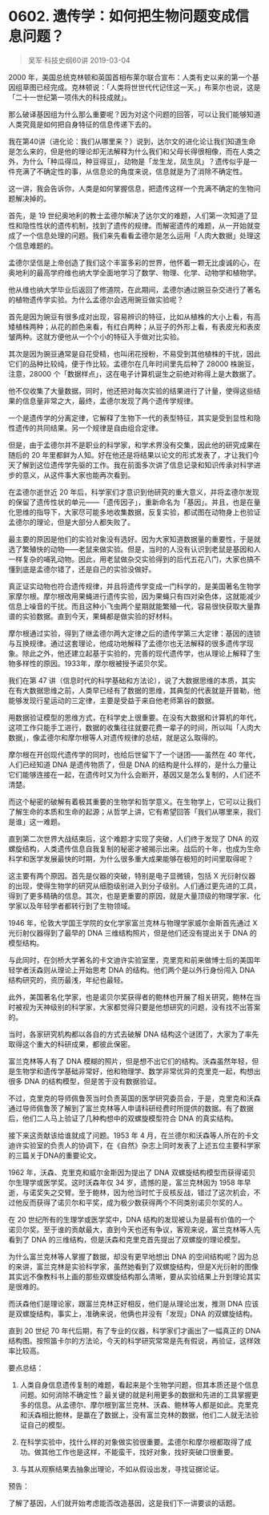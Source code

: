 # 0602. 遗传学：如何把生物问题变成信息问题？
> 吴军·科技史纲60讲
2019-03-04

2000 年，美国总统克林顿和英国首相布莱尔联合宣布：人类有史以来的第一个基因组草图已经完成。克林顿说：「人类将世世代代记住这一天。」布莱尔也说，这是「二十一世纪第一项伟大的科技成就」。

那么破译基因组为什么那么重要呢？因为对这个问题的回答，可以让我们能够知道人类究竟是如何把自身特征的信息传递下去的。

我在第40讲（进化论：我们从哪里来？）说到，达尔文的进化论让我们知道生命是怎么来的，但是他的理论却无法解释为什么我们和父母长得很相像，而在人类之外，为什么「种瓜得瓜，种豆得豆」，动物是「龙生龙，凤生凤」？遗传似乎是一件充满了不确定性的事，从信息论的角度来说，信息就是为了消除不确定性。

这一讲，我会告诉你，人类是如何掌握信息，把遗传这样一个充满不确定的生物问题解决掉的。

首先，是 19 世纪奥地利的教士孟德尔解决了达尔文的难题，人们第一次知道了显性和隐性性状的遗传机制，找到了遗传的规律。而解密遗传的难题，从一开始就变成了一个信息处理的问题。我们来先看看孟德尔是怎么运用「人肉大数据」处理这个信息难题的。

孟德尔坚信是上帝创造了我们这个丰富多彩的世界，他怀着一颗无比虔诚的心，在奥地利的最高学府维也纳大学全面地学习了数学、物理、化学、动物学和植物学。

他从维也纳大学毕业后返回了修道院，在此期间，孟德尔通过豌豆杂交进行了著名的植物遗传学实验。为什么孟德尔会选用豌豆做实验呢？

首先是因为豌豆有很多成对出现，容易辨识的特征，比如从植株的大小上看，有高矮植株两种；从花的颜色来看，有红白两种；从豆子的外形上看，有表皮光和表皮皱两种。这就方便他从一个个小的特征入手做对比实验。

其次是因为豌豆通常是自花受精，也叫闭花授粉，不易受到其他植株的干扰，因此它们的品种比较纯，便于作比较。孟德尔在几年时间里先后种了 28000 株豌豆，注意，28000 个「数据样点」，这在电子计算机诞生之前绝对称得上是大数据了。

他不仅收集了大量数据，同时，他还把对每次实验的结果进行了计量，使得这些结果的信息量非常之大，最终，孟德尔发现了两个遗传学规律。

一个是遗传学的分离定律，它解释了生物下一代的表型特征，其实是受到显性和隐性遗传的共同结果。另一个规律是自由组合定律。

但是，由于孟德尔并不是职业的科学家，和学术界没有交集，因此他的研究成果在随后的 20 年里都鲜为人知。好在他还是将结果以论文的形式发表了，才让我们今天了解到这位遗传学先驱的工作。我在前面多次讲了信息记录和知识传承对科学进步的意义，从这件事大家也能再次看到。

在孟德尔逝世近 20 年后，科学家们才意识到他研究的重大意义，并将孟德尔发现的保留了遗传性状的单元——「遗传因子」，重新命名为「基因」。并且，也是在量化思维的指导下，大家尽可能多地收集数据，反复实验，都试图在动物身上也验证孟德尔的理论，但是大部分人都失败了。

最主要的原因是他们的实验对象没有选好。因为大家知道数据量的重要性，于是就选了繁殖快的动物——老鼠来做实验。但是，当时的人没有认识到老鼠是基因和人一样复杂的哺乳动物。因此，用老鼠做杂交实验得到的后代五花八门，大家也搞不懂到底是孟德尔错了，还是自己的实验没做好。

真正证实动物也符合遗传规律，并且将遗传学变成一门科学的，是美国著名生物学家摩尔根。摩尔根改用果蝇进行遗传实验，因为果蝇只有四对染色体，这就能减少信息上噪音的干扰。而且这种小飞虫两个星期就能繁殖一代，容易很快获取大量靠谱的实验数据。直到今天，果蝇都是做实验的好材料。

摩尔根通过实验，得到了继孟德尔两大定律之后的遗传学第三大定律：基因的连锁与互换规律。通过这套理论，他成功地解释了孟德尔也无法解释的很多遗传学现象。除此之外，他还建立起基于实验的，完善的现代遗传学，也从理论上解释了生物多样性的原因。1933年，摩尔根被授予诺贝尔奖。

我们在第 47 讲（信息时代的科学基础和方法论），说了大数据思维的本质，其实在有大数据思维之前，人类早已经有了数据的思维，其典型的代表就是开普勒，他能够发现行星运动的三定律，主要是受益于来自他老师第谷的数据。

用数据验证模型的思维方式，在科学史上很重要。在没有大数据和计算机的年代，这项工作只能手工进行，数据的收集往往就要花费一辈子的时间，所以叫「人肉大数据」，像孟德尔和摩尔根等人对遗传规律的总结，就是这么取得的。

摩尔根在开创现代遗传学的同时，也给后世留下了一个谜团——虽然在 40 年代，人们已经知道 DNA 是遗传物质了，但是 DNA 的结构是什么样的，是什么力量让它们能够连接在一起，在遗传时又为什么会断开，基因又是怎么复制的，人们还不清楚。

而这个秘密的破解有着极其重要的生物学和哲学意义。在生物学上，它可以让我们了解生命的本质和生命的起源；从哲学上讲，它有希望回答「我们从哪里来，我们是谁」这一难题。

直到第二次世界大战结束后，这个难题才实现了突破，人们终于发现了 DNA 的双螺旋结构，人类遗传信息自我复制的秘密才被揭示出来。战后的十年，也成为生命科学和医学发展最快的时期，为什么很多重大成果能够在极短的时间里取得呢？

这主要有两个原因。首先是仪器的突破，特别是电子显微镜，包括 X 光衍射仪器的出现，使得生物学的研究从细胞级别进入到分子级别。人们通过更先进的工具，得到了更多精确的信息。其次，也是更重要的原因，就是大量顶级的物理学家、化学家以及年轻学者都转行到了生物领域。

1946 年，伦敦大学国王学院的女化学家富兰克林与物理学家威尔金斯首先通过 X 光衍射仪器得到了最早的 DNA 三维结构照片，但是他们还没有提出关于 DNA 的模型结构。

与此同时，在剑桥大学著名的卡文迪许实验室里，克里克和前来做博士后的美国年轻学者沃森则从理论上开始思考 DNA 的结构。他们两个是以外行身份闯入 DNA 结构研究的，资历最浅，年纪也最轻。

此外，美国著名化学家，也是诺贝尔奖获得者的鲍林也开展了相关研究，鲍林在当时被视为天神级别的科学家，大家都觉得只要是他想研究的问题，没有找不出答案的。

当时，各家研究机构都以各自的方式去破解 DNA 结构这个谜团了，大家为了率先取得这个重大的科研成果，都彼此保密。

富兰克林等人有了 DNA 模糊的照片，但是想不出它们的结构。沃森虽然年轻，但是生物学和遗传学基础非常好，他和物理学、数学非常优异的克里克一起，构想出很多 DNA 的结构模型，但是苦于没有数据验证。

不过，克里克的导师佩鲁茨当时负责英国的医学研究委员会，于是，克里克和沃森通过导师佩鲁茨了解到了富兰克林等人申请科研经费时所提供的数据。有了数据后，他们二人马上验证了几种构想中的双螺旋模型符合 DNA 的真实结构。

接下来这贡献该给谁就成了问题。1953 年 4 月，在兰德尔和沃森等人所在的卡文迪许实验室的负责人的协调下，在《自然》杂志上同时发表了上述五位主要科学家的三篇关于DNA的重要论文。

1962 年，沃森、克里克和威尔金斯因为提出了 DNA 双螺旋结构模型而获得诺贝尔生理学或医学奖。这时沃森年仅 34 岁，遗憾的是，富兰克林因为 1958 年早逝，与诺奖失之交臂。至于鲍林，因为他当时忙于反核反战，错过了这次机会，不过他反而获得了诺贝尔和平奖，成为极少数获得两个不同类别诺贝尔奖的人。

在 20 世纪所有的生理学或医学奖中，DNA 结构的发现被认为是最有价值的一个诺贝尔奖。至于谁的贡献最大，直到今天也还有争议，客观来说，富兰克林等人先看到了 DNA 的三维结构，但是沃森和克里克首先提出了双螺旋的理论模型。

为什么富兰克林等人掌握了数据，却没有更早地想出 DNA 的空间结构呢？因为总的来讲，富兰克林是实验科学家，虽然她看到了双螺旋结构，但是X光衍射的图像其实远不像教科书上画的那些双螺旋结构那么清晰，要从实验结果上升到理论其实是很难的。

而沃森他们是理论家，跟富兰克林正好相反，他们是从理论出发，推测 DNA 应该是双螺旋结构，事实上，准确来说，他俩也并没有「发现」DNA 的双螺旋结构。

直到 20 世纪 70 年代后期，有了专业的仪器，科学家们才画出了一幅真正的 DNA 结构图。按照笛卡尔的方法论，今天的科学研究常常是先有假说，再验证，这样效率比较高。

要点总结：

1. 人类自身信息遗传复制的难题，看起来是个生物学问题，但其本质还是个信息问题。如何消除不确定性？最关键的就是利用更多的数据和先进的工具掌握更多的信息。从孟德尔、摩尔根到富兰克林、沃森、鲍林等人都是如此。克里克和沃森相比鲍林，是赢在了数据上，没有富兰克林的数据，他们二人就无法验证自己的模型。

2. 在科学实验中，找什么样的对象做实验很重要。孟德尔和摩尔根都取得了成功。做其他工作也是这样，不能蛮干，找好对象，找好突破口很重要。

3. 与其从观察结果去抽象出理论，不如从假设出发，寻找证据论证。

预告：

了解了基因，人们就开始考虑能否改造基因，这是我们下一讲要谈的话题。